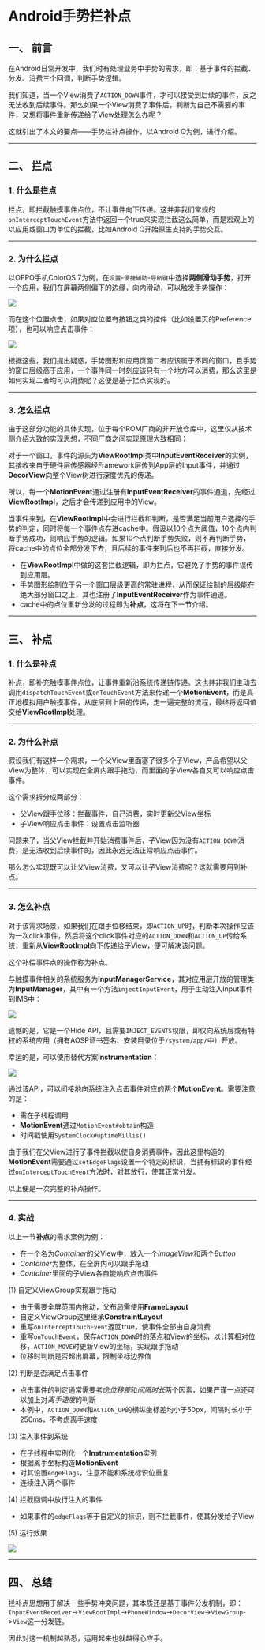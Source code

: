 # Android手势拦补点

## 一、 前言

在Android日常开发中，我们时有处理业务中手势的需求，即：基于事件的拦截、分发、消费三个回调，判断手势逻辑。

我们知道，当一个View消费了`ACTION_DOWN`事件，才可以接受到后续的事件，反之无法收到后续事件。那么如果一个View消费了事件后，判断为自己不需要的事件，又想将事件重新传递给子View处理怎么办呢？

这就引出了本文的要点——手势拦补点操作，以Android Q为例，进行介绍。

---
## 二、 拦点

### 1. 什么是拦点

拦点，即拦截触摸事件点位，不让事件向下传递。这并非我们常规的`onInterceptTouchEvent`方法中返回一个true来实现拦截这么简单，而是宏观上的以应用或窗口为单位的拦截，比如Android Q开始原生支持的手势交互。

---
### 2. 为什么拦点

以OPPO手机ColorOS 7为例，在`设置`-`便捷辅助`-`导航键`中选择**两侧滑动手势**，打开一个应用，我们在屏幕两侧偏下的边缘，向内滑动，可以触发手势操作：

![](static/blog/image/AG_1.jpg)

而在这个位置点击，如果对应位置有按钮之类的控件（比如设置页的Preference项），也可以响应点击事件：

![](static/blog/image/AG_2.jpg)

根据这些，我们提出疑惑，手势图形和应用页面二者应该属于不同的窗口，且手势的窗口层级高于应用，一个事件同一时刻应该只有一个地方可以消费，那么这里是如何实现二者均可以消费呢？这便是基于拦点实现的。

---
### 3. 怎么拦点

由于这部分功能的具体实现，位于每个ROM厂商的非开放仓库中，这里仅从技术侧介绍大致的实现思想，不同厂商之间实现原理大致相同：

对于一个窗口，事件的源头为**ViewRootImpl**类中**InputEventReceiver**的实例，其接收来自于硬件层传感器经Framework层传到App层的Input事件，并通过**DecorView**向整个View树进行深度优先的传递。

所以，每一个**MotionEvent**通过注册有**InputEventReceiver**的事件通道，先经过**ViewRootImpl**，之后才会传递到应用中的View。

当事件来到，在**ViewRootImpl**中会进行拦截和判断，是否满足当前用户选择的手势的判定，同时将每一个事件点存进cache中。假设以10个点为阈值，10个点内判断手势成功，则响应手势的逻辑。如果10个点判断手势失败，则不再判断手势，将cache中的点位全部分发下去，且后续的事件来到后也不再拦截，直接分发。

- 在**ViewRootImpl**中做的这套拦截逻辑，即为拦点，它避免了手势的事件误传到应用层。
- 手势图形绘制位于另一个窗口层级更高的常驻进程，从而保证绘制的层级能在绝大部分窗口之上，其也注册了**InputEventReceiver**作为事件通道。
- cache中的点位重新分发的过程即为**补点**，这将在下一节介绍。

---
## 三、 补点

### 1. 什么是补点

补点，即补充触摸事件点位，让事件重新沿系统传递链传递。这也并非我们主动去调用`dispatchTouchEvent`或`onTouchEvent`方法来传递一个**MotionEvent**，而是真正地模拟用户触摸事件，从底层到上层的传递，走一遍完整的流程，最终将返回值交给**ViewRootImpl**处理。

---
### 2. 为什么补点

假设我们有这样一个需求，一个父View里面塞了很多个子View，产品希望以父View为整体，可以实现在全屏内跟手拖动，而里面的子View各自又可以响应点击事件。

这个需求拆分成两部分：
- 父View跟手位移：拦截事件，自己消费，实时更新父View坐标
- 子View响应点击事件：设置点击监听器

问题来了，当父View拦截并开始消费事件后，子View因为没有`ACTION_DOWN`消费，是无法收到后续事件的，因此永远无法正常响应点击事件。

那么怎么实现既可以让父View消费，又可以让子View消费呢？这就需要用到补点。

---
### 3. 怎么补点

对于该需求场景，如果我们在跟手位移结束，即`ACTION_UP`时，判断本次操作应该为一次click事件，然后将这个click事件对应的`ACTION_DOWN`和`ACTION_UP`传给系统，重新从**ViewRootImpl**向下传递给子View，便可解决该问题。

这个补偿事件点的操作称为补点。

与触摸事件相关的系统服务为**InputManagerService**，其对应用层开放的管理类为**InputManager**，其中有一个方法`injectInputEvent`，用于主动注入Input事件到IMS中：

![](static/blog/image/AG_3.png)

遗憾的是，它是一个Hide API，且需要`INJECT_EVENTS`权限，即仅向系统层或有特权的系统应用（拥有AOSP证书签名、安装目录位于`/system/app/`中）开放。

幸运的是，可以使用替代方案**Instrumentation**：

![](static/blog/image/AG_4.png)

通过该API，可以间接地向系统注入点击事件对应的两个**MotionEvent**。需要注意的是：

- 需在子线程调用
- **MotionEvent**通过`MotionEvent#obtain`构造
- 时间戳使用`SystemClock#uptimeMillis()`

由于我们在父View进行了事件拦截以使自身消费事件，因此这里构造的**MotionEvent**需要通过`setEdgeFlags`设置一个特定的标识，当拥有标识的事件经过`onInterceptTouchEvent`方法时，对其放行，使其正常分发。

以上便是一次完整的补点操作。

---
### 4. 实战

以上一节**补点**的需求案例为例：
- 在一个名为*Container*的父View中，放入一个*ImageView*和两个*Button*
- *Container*为整体，在全屏内可以跟手拖动
- *Container*里面的子View各自能响应点击事件

(1) 自定义ViewGroup实现跟手拖动

- 由于需要全屏范围内拖动，父布局需使用**FrameLayout**
- 自定义ViewGroup这里继承**ConstraintLayout**
- 重写`onInterceptTouchEvent`返回true，使事件全部由自身消费
- 重写`onTouchEvent`，保存`ACTION_DOWN`时的落点和View的坐标，以计算相对位移，`ACTION_MOVE`时更新View的坐标，实现跟手拖动
- 位移时判断是否超出屏幕，限制坐标边界值

(2) 判断是否满足点击事件

- 点击事件的判定通常需要考虑*位移差*和*间隔时长*两个因素，如果严谨一点还可以加上对*离手速度*的判断
- 本例中，`ACTION_DOWN`和`ACTION_UP`的横纵坐标差均小于50px，间隔时长小于250ms，不考虑离手速度

(3) 注入事件到系统

- 在子线程中实例化一个**Instrumentation**实例
- 根据离手坐标构造**MotionEvent**
- 对其设置`edgeFlags`，注意不能和系统标识位重复
- 连续注入两个事件

(4) 拦截回调中放行注入的事件

- 如果事件的`edgeFlags`等于自定义的标识，则不拦截事件，使其分发给子View

(5) 运行效果

![](static/blog/image/AG_5.gif)

---
## 四、 总结

拦补点思想用于解决一些手势冲突问题，其本质还是基于事件分发机制，即：`InputEventReceiver`->`ViewRootImpl`->`PhoneWindow`->`DecorView`->`ViewGroup`->`View`这一分发链。

因此对这一机制越熟悉，运用起来也就越得心应手。



